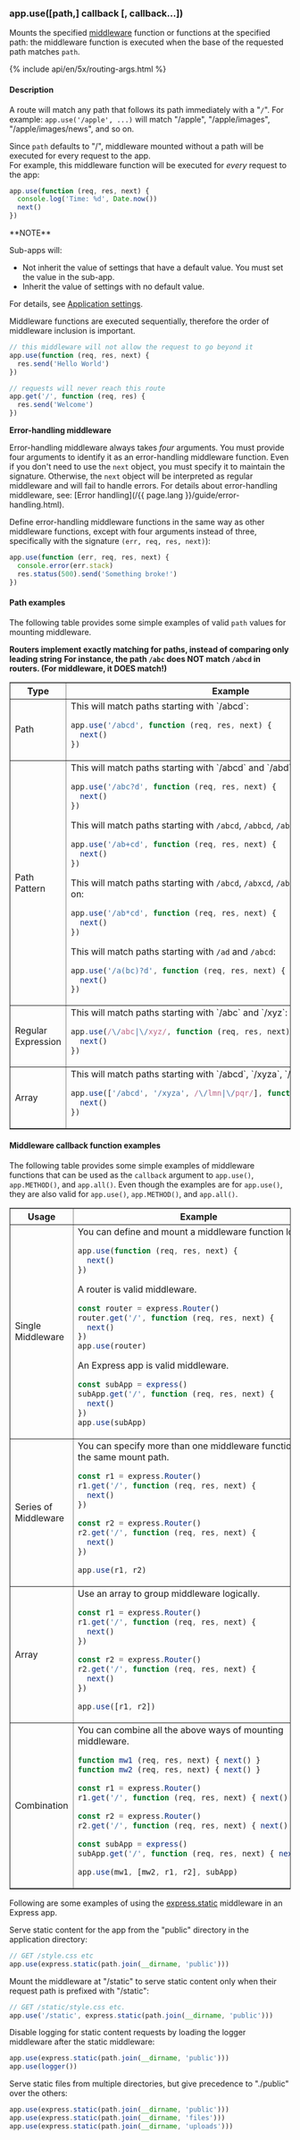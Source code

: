<h3 id='app.use'>app.use([path,] callback [, callback...])</h3>

Mounts the specified [middleware](/guide/using-middleware.html) function or functions
at the specified path:
the middleware function is executed when the base of the requested path matches `path`.

{% include api/en/5x/routing-args.html %}

#### Description

A route will match any path that follows its path immediately with a "`/`".
For example: `app.use('/apple', ...)` will match "/apple", "/apple/images",
"/apple/images/news", and so on.

Since `path` defaults to "/", middleware mounted without a path will be executed for every request to the app.  
For example, this middleware function will be executed for _every_ request to the app:

```js
app.use(function (req, res, next) {
  console.log('Time: %d', Date.now())
  next()
})
```

<div class="doc-box doc-info" markdown="1">
**NOTE**

Sub-apps will:

* Not inherit the value of settings that have a default value.  You must set the value in the sub-app.
* Inherit the value of settings with no default value.

For details, see [Application settings](/en/5x/api.html#app.settings.table).
</div>

Middleware functions are executed sequentially, therefore the order of middleware inclusion is important.

```js
// this middleware will not allow the request to go beyond it
app.use(function (req, res, next) {
  res.send('Hello World')
})

// requests will never reach this route
app.get('/', function (req, res) {
  res.send('Welcome')
})
```

**Error-handling middleware**

Error-handling middleware always takes _four_ arguments.  You must provide four arguments to identify it as an error-handling middleware function. Even if you don't need to use the `next` object, you must specify it to maintain the signature. Otherwise, the `next` object will be interpreted as regular middleware and will fail to handle errors. For details about error-handling middleware, see: [Error handling](/{{ page.lang }}/guide/error-handling.html).

Define error-handling middleware functions in the same way as other middleware functions, except with four arguments instead of three, specifically with the signature `(err, req, res, next)`):

```js
app.use(function (err, req, res, next) {
  console.error(err.stack)
  res.status(500).send('Something broke!')
})
```

#### Path examples

The following table provides some simple examples of valid `path` values for
mounting middleware.

**Routers implement exactly matching for paths, instead of comparing only leading string**
**For instance, the path `/abc` does NOT match `/abcd` in routers. (For middleware, it DOES match!)**

<div class="table-scroller">
<table class="doctable" border="1">

<thead>
<tr>
<th>Type</th>
<th>Example</th>
</tr>
</thead>

<tbody>

<tr>
<td>Path</td>
<td markdown="1">
This will match paths starting with `/abcd`:

```js
app.use('/abcd', function (req, res, next) {
  next()
})
```

</td>
</tr>

<tr>
<td>Path Pattern</td>
<td markdown="1">
This will match paths starting with `/abcd` and `/abd`:

```js
app.use('/abc?d', function (req, res, next) {
  next()
})

```

This will match paths starting with `/abcd`, `/abbcd`, `/abbbbbcd`, and so on:

```js
app.use('/ab+cd', function (req, res, next) {
  next()
})
```

This will match paths starting with `/abcd`, `/abxcd`, `/abFOOcd`, `/abbArcd`, and so on:

```js
app.use('/ab*cd', function (req, res, next) {
  next()
})
```

This will match paths starting with `/ad` and `/abcd`:

```js
app.use('/a(bc)?d', function (req, res, next) {
  next()
})
```

</td>
</tr>

<tr>
<td>Regular Expression</td>
<td markdown="1">
This will match paths starting with `/abc` and `/xyz`:

```js
app.use(/\/abc|\/xyz/, function (req, res, next) {
  next()
})
```

</td>
</tr>

<tr>
<td>Array</td>
<td markdown="1">
This will match paths starting with `/abcd`, `/xyza`, `/lmn`, and `/pqr`:

```js
app.use(['/abcd', '/xyza', /\/lmn|\/pqr/], function (req, res, next) {
  next()
})
```

</td>
</tr>

</tbody>

</table>
</div>

#### Middleware callback function examples

The following table provides some simple examples of middleware functions that
can be used as the `callback` argument to `app.use()`, `app.METHOD()`, and `app.all()`.
Even though the examples are for `app.use()`, they are also valid for `app.use()`, `app.METHOD()`, and `app.all()`.

<table class="doctable" border="1">

<thead>
<tr>
<th>Usage</th>
<th>Example</th>
</tr>
</thead>
<tbody>

<tr>
<td>Single Middleware</td>
<td markdown="1">
You can define and mount a middleware function locally.

```js
app.use(function (req, res, next) {
  next()
})
```

A router is valid middleware.

```js
const router = express.Router()
router.get('/', function (req, res, next) {
  next()
})
app.use(router)
```

An Express app is valid middleware.
```js
const subApp = express()
subApp.get('/', function (req, res, next) {
  next()
})
app.use(subApp)
```

</td>
</tr>

<tr>
<td>Series of Middleware</td>
<td markdown="1">
You can specify more than one middleware function at the same mount path.

```js
const r1 = express.Router()
r1.get('/', function (req, res, next) {
  next()
})

const r2 = express.Router()
r2.get('/', function (req, res, next) {
  next()
})

app.use(r1, r2)
```

</td>
</tr>

<tr>
<td>Array</td>
<td markdown="1">
Use an array to group middleware logically.

```js
const r1 = express.Router()
r1.get('/', function (req, res, next) {
  next()
})

const r2 = express.Router()
r2.get('/', function (req, res, next) {
  next()
})

app.use([r1, r2])
```

</td>
</tr>

<tr>
<td>Combination</td>
<td markdown="1">
You can combine all the above ways of mounting middleware.

```js
function mw1 (req, res, next) { next() }
function mw2 (req, res, next) { next() }

const r1 = express.Router()
r1.get('/', function (req, res, next) { next() })

const r2 = express.Router()
r2.get('/', function (req, res, next) { next() })

const subApp = express()
subApp.get('/', function (req, res, next) { next() })

app.use(mw1, [mw2, r1, r2], subApp)
```

</td>
</tr>

</tbody>

</table>

Following are some examples of using the [express.static](/guide/using-middleware.html#middleware.built-in)
middleware in an Express app.

Serve static content for the app from the "public" directory in the application directory:

```js
// GET /style.css etc
app.use(express.static(path.join(__dirname, 'public')))
```

Mount the middleware at "/static" to serve static content only when their request path is prefixed with "/static":

```js
// GET /static/style.css etc.
app.use('/static', express.static(path.join(__dirname, 'public')))
```

Disable logging for static content requests by loading the logger middleware after the static middleware:

```js
app.use(express.static(path.join(__dirname, 'public')))
app.use(logger())
```

Serve static files from multiple directories, but give precedence to "./public" over the others:

```js
app.use(express.static(path.join(__dirname, 'public')))
app.use(express.static(path.join(__dirname, 'files')))
app.use(express.static(path.join(__dirname, 'uploads')))
```
